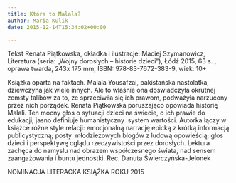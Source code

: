 ```yaml
---
title: Która to Malala?
author: Maria Kulik
date: 2015-12-14T15:34:02+00:00

---
```

Tekst Renata Piątkowska, okładka i ilustracje: Maciej Szymanowicz, Literatura (seria: „Wojny dorosłych – historie dzieci”), Łódź 2015, 63 s. , oprawa twarda, 243x 175 mm, ISBN: 978-83-7672-383-9, wiek: 10+

Książka oparta na faktach. Malala Yousafzai, pakistańska nastolatka, dziewczyna jak wiele innych. Ale to właśnie ona doświadczyła okrutnej zemsty talibów za to, że sprzeciwiła się ich prawom, podważyła narzucony przez nich porządek. Renata Piątkowska poruszająco opowiada historię Malali. Ten mocny głos o sytuacji dzieci na świecie, o ich prawie do edukacji, jasno definiuje humanistyczny  system wartości. Autorka łączy w książce różne style relacji: emocjonalną narrację epicką z krótką informacją publicystyczną; posty  młodzieżowych blogów z ludową opowieścią; głos dzieci i perspektywę oglądu rzeczywistości przez dorosłych. Lektura zachęca do namysłu nad obrazem współczesnego świata, nad sensem zaangażowania i buntu jednostki. Rec. Danuta Świerczyńska-Jelonek

NOMINACJA LITERACKA KSIĄŻKA ROKU 2015

 
